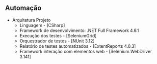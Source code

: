 ## Automação

- Arquitetura Projeto
	- Linguagem		- [CSharp]
	- Framework de desenvolvimento: .NET Full Framework 4.6.1
	- Execução dos testes - [SeleniumGrid]
	- Orquestrador de testes - [NUnit 3.12]
	- Relatório de testes automatizados - [ExtentReports 4.0.3]
	- Framework interação com elementos web - [Selenium.WebDriver 3.141]

